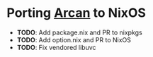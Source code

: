 # Porting [Arcan](https://arcan-fe.com/about/) to NixOS

- **TODO**: Add package.nix and PR to nixpkgs
- **TODO**: Add option.nix and PR to NixOS
- **TODO**: Fix vendored libuvc
